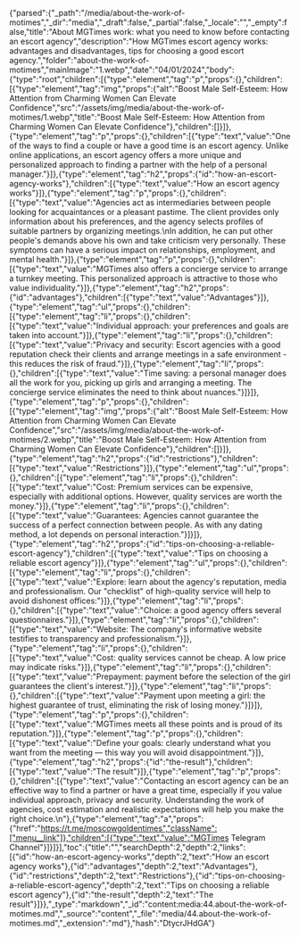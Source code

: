 {"parsed":{"_path":"/media/about-the-work-of-motimes","_dir":"media","_draft":false,"_partial":false,"_locale":"","_empty":false,"title":"About MGTimes work: what you need to know before contacting an escort agency","description":"How MGTimes escort agency works: advantages and disadvantages, tips for choosing a good escort agency.","folder":"about-the-work-of-motimes","mainImage":"1.webp","date":"04/01/2024","body":{"type":"root","children":[{"type":"element","tag":"p","props":{},"children":[{"type":"element","tag":"img","props":{"alt":"Boost Male Self-Esteem: How Attention from Charming Women Can Elevate Confidence","src":"/assets/img/media/about-the-work-of-motimes/1.webp","title":"Boost Male Self-Esteem: How Attention from Charming Women Can Elevate Confidence"},"children":[]}]},{"type":"element","tag":"p","props":{},"children":[{"type":"text","value":"One of the ways to find a couple or have a good time is an escort agency. Unlike online applications, an escort agency offers a more unique and personalized approach to finding a partner with the help of a personal manager."}]},{"type":"element","tag":"h2","props":{"id":"how-an-escort-agency-works"},"children":[{"type":"text","value":"How an escort agency works"}]},{"type":"element","tag":"p","props":{},"children":[{"type":"text","value":"Agencies act as intermediaries between people looking for acquaintances or a pleasant pastime. The client provides only information about his preferences, and the agency selects profiles of suitable partners by organizing meetings.\nIn addition, he can put other people's demands above his own and take criticism very personally. These symptoms can have a serious impact on relationships, employment, and mental health."}]},{"type":"element","tag":"p","props":{},"children":[{"type":"text","value":"MGTimes also offers a concierge service to arrange a turnkey meeting. This personalized approach is attractive to those who value individuality."}]},{"type":"element","tag":"h2","props":{"id":"advantages"},"children":[{"type":"text","value":"Advantages"}]},{"type":"element","tag":"ul","props":{},"children":[{"type":"element","tag":"li","props":{},"children":[{"type":"text","value":"Individual approach: your preferences and goals are taken into account."}]},{"type":"element","tag":"li","props":{},"children":[{"type":"text","value":"Privacy and security: Escort agencies with a good reputation check their clients and arrange meetings in a safe environment - this reduces the risk of fraud."}]},{"type":"element","tag":"li","props":{},"children":[{"type":"text","value":"Time saving: a personal manager does all the work for you, picking up girls and arranging a meeting. The concierge service eliminates the need to think about nuances."}]}]},{"type":"element","tag":"p","props":{},"children":[{"type":"element","tag":"img","props":{"alt":"Boost Male Self-Esteem: How Attention from Charming Women Can Elevate Confidence","src":"/assets/img/media/about-the-work-of-motimes/2.webp","title":"Boost Male Self-Esteem: How Attention from Charming Women Can Elevate Confidence"},"children":[]}]},{"type":"element","tag":"h2","props":{"id":"restrictions"},"children":[{"type":"text","value":"Restrictions"}]},{"type":"element","tag":"ul","props":{},"children":[{"type":"element","tag":"li","props":{},"children":[{"type":"text","value":"Cost: Premium services can be expensive, especially with additional options. However, quality services are worth the money."}]},{"type":"element","tag":"li","props":{},"children":[{"type":"text","value":"Guarantees: Agencies cannot guarantee the success of a perfect connection between people. As with any dating method, a lot depends on personal interaction."}]}]},{"type":"element","tag":"h2","props":{"id":"tips-on-choosing-a-reliable-escort-agency"},"children":[{"type":"text","value":"Tips on choosing a reliable escort agency"}]},{"type":"element","tag":"ul","props":{},"children":[{"type":"element","tag":"li","props":{},"children":[{"type":"text","value":"Explore: learn about the agency's reputation, media and professionalism. Our \"checklist\" of high-quality service will help to avoid dishonest offices:"}]},{"type":"element","tag":"li","props":{},"children":[{"type":"text","value":"Choice: a good agency offers several questionnaires."}]},{"type":"element","tag":"li","props":{},"children":[{"type":"text","value":"Website: The company's informative website testifies to transparency and professionalism."}]},{"type":"element","tag":"li","props":{},"children":[{"type":"text","value":"Cost: quality services cannot be cheap. A low price may indicate risks."}]},{"type":"element","tag":"li","props":{},"children":[{"type":"text","value":"Prepayment: payment before the selection of the girl guarantees the client's interest."}]},{"type":"element","tag":"li","props":{},"children":[{"type":"text","value":"Payment upon meeting a girl: the highest guarantee of trust, eliminating the risk of losing money."}]}]},{"type":"element","tag":"p","props":{},"children":[{"type":"text","value":"MGTimes meets all these points and is proud of its reputation."}]},{"type":"element","tag":"p","props":{},"children":[{"type":"text","value":"Define your goals: clearly understand what you want from the meeting — this way you will avoid disappointment."}]},{"type":"element","tag":"h2","props":{"id":"the-result"},"children":[{"type":"text","value":"The result"}]},{"type":"element","tag":"p","props":{},"children":[{"type":"text","value":"Contacting an escort agency can be an effective way to find a partner or have a great time, especially if you value individual approach, privacy and security. Understanding the work of agencies, cost estimation and realistic expectations will help you make the right choice.\n"},{"type":"element","tag":"a","props":{"href":"https://t.me/moscowgoldentimes","className":["menu__link"]},"children":[{"type":"text","value":"MGTimes Telegram Channel"}]}]}],"toc":{"title":"","searchDepth":2,"depth":2,"links":[{"id":"how-an-escort-agency-works","depth":2,"text":"How an escort agency works"},{"id":"advantages","depth":2,"text":"Advantages"},{"id":"restrictions","depth":2,"text":"Restrictions"},{"id":"tips-on-choosing-a-reliable-escort-agency","depth":2,"text":"Tips on choosing a reliable escort agency"},{"id":"the-result","depth":2,"text":"The result"}]}},"_type":"markdown","_id":"content:media:44.about-the-work-of-motimes.md","_source":"content","_file":"media/44.about-the-work-of-motimes.md","_extension":"md"},"hash":"DtycrJHdGA"}
